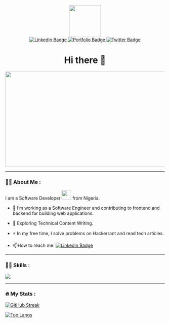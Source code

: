 <div id="header" align="center">
  <img src="https://media.giphy.com/media/M9gbBd9nbDrOTu1Mqx/giphy.gif" width="100"/>
  <div id="badges">
    <a href="https://www.linkedin.com/in/semetonbalogun/">
      <img src="https://img.shields.io/badge/LinkedIn-blue?style=for-the-badge&logo=linkedin&logoColor=white" alt="LinkedIn Badge"/>
    </a>
    <a href="https://semeton.me">
      <img src="https://img.shields.io/badge/Portfolio-blue?style=for-the-badge&logoColor=white" alt="Portfolio Badge"/>
    </a>
<!--     <a href="">
      <img src="https://img.shields.io/badge/YouTube-red?style=for-the-badge&logo=youtube&logoColor=white" alt="Youtube Badge"/>
    </a> -->
    <a href="https://twitter.com/__baloh">
      <img src="https://img.shields.io/badge/Twitter-blue?style=for-the-badge&logo=twitter&logoColor=white" alt="Twitter Badge"/>
    </a>
  </div>
  <h1>Hi there 👋 </h1>
</div>

<div align="center">
  <img src="https://media.giphy.com/media/dWesBcTLavkZuG35MI/giphy.gif" width="600" height="300"/>
</div>

---

### :man_technologist: About Me :
I am a Software Developer <img src="https://media.giphy.com/media/WUlplcMpOCEmTGBtBW/giphy.gif" width="30"> from Nigeria.
- :telescope: I’m working as a Software Engineer and contributing to frontend and backend for building web applications.

- :seedling: Exploring Technical Content Writing.

- :zap: In my free time, I solve problems on Hackerrant and read tech articles.

- :mailbox:How to reach me: [![Linkedin Badge](https://img.shields.io/badge/-Semeton-blue?style=flat&logo=Linkedin&logoColor=white)]("https://www.linkedin.com/in/semetonbalogun/")

---

### :man_technologist: Skills :
<div>
  <img
              src="https://skillicons.dev/icons?i=html,css,js,react,nodejs,express,php,laravel,mysql,postgres,mongodb,tailwind,bootstrap,git,github,gitlab,linux,bash&perline=9"
            />
<!--   <img src="https://github.com/devicons/devicon/blob/master/icons/php/php-original.svg" title="PHP" alt="PHP" width="40" height="40"/>&nbsp; -->
</div>

---

### :fire: My Stats :
[![GitHub Streak](http://github-readme-streak-stats.herokuapp.com?user=Semeton&theme=dark&background=000000)](https://git.io/streak-stats)

[![Top Langs](https://github-readme-stats.vercel.app/api/top-langs/?username=semeton&layout=compact&theme=vision-friendly-dark)](https://github.com/anuraghazra/github-readme-stats)
<!-- [![Anurag's GitHub stats](https://github-readme-stats.vercel.app/api?username=semeton)](https://github.com/anuraghazra/github-readme-stats) -->

<!--
**Semeton/Semeton** is a ✨ _special_ ✨ repository because its `README.md` (this file) appears on your GitHub profile.

Here are some ideas to get you started:

- 🔭 I’m currently working on ...
- 🌱 I’m currently learning ...
- 👯 I’m looking to collaborate on ...
- 🤔 I’m looking for help with ...
- 💬 Ask me about ...
- 📫 How to reach me: ...
- 😄 Pronouns: ...
- ⚡ Fun fact: ...
-->
